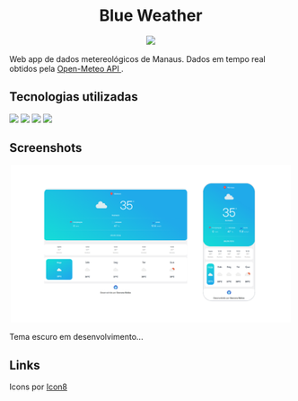 <div align="center"><h1>Blue Weather</h1></div>

<div align="center"><image src="https://img.icons8.com/?size=100&id=bFKiKQU2zdSw&format=png&color=000000"/></div>



Web app de dados metereológicos de Manaus. Dados em tempo real obtidos pela <a href="https://open-meteo.com/">Open-Meteo API
</a>.

## Tecnologias utilizadas
![](https://img.icons8.com/?size=40&id=108784&format=png&color=000000) ![](https://img.icons8.com/?size=40&id=123603&format=png&color=000000) ![](https://img.icons8.com/?size=40&id=7gdY5qNXaKC0&format=png&color=000000) ![](https://img.icons8.com/?size=40&id=v8RpPQUwv0N8&format=png&color=000000)

## Screenshots
<div align="center">
<img src="screenshot.png" width="500px" />
</div>

Tema escuro em desenvolvimento...

## Links
Icons por [Icon8](https://icons8.com.br/icons)

